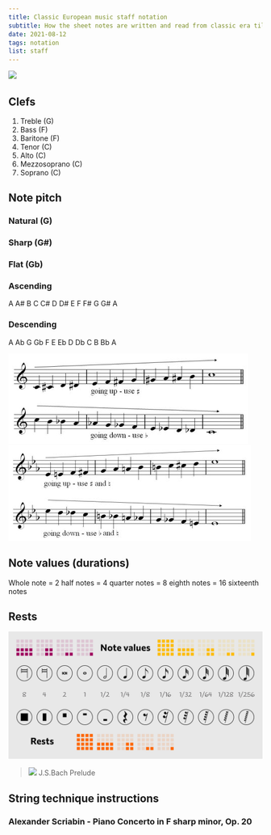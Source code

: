 ```yaml
---
title: Classic European music staff notation
subtitle: How the sheet notes are written and read from classic era till today
date: 2021-08-12
tags: notation
list: staff
---
```



![](/media/theory/notation/kvintcirklen.png)

## Clefs

1. Treble (G) <abc-render :abc="'K:treble\nG8'" />
2. Bass (F) <abc-render :abc="'K:bass\nF,8'" />
3. Baritone (F) <abc-render :abc="'K:bass3\nF,8'" />
4. Tenor (C) 	<abc-render :abc="'K:tenor\nc,8'" />
5. Alto (C)	<abc-render :abc="'K:alto\nc,8'" />
6. Mezzosoprano (C)	<abc-render :abc="'K:alto2\nc,8'" />
7. Soprano (C) 	<abc-render :abc="'K:alto1\nc,8'" />

## Note pitch

### Natural (G)

<abc-render :abc="'G8'" />

<abc-render :abc="'K:Gb\n=G8'" />

### Sharp (G#)

<abc-render :abc="'^G8'" />

<abc-render :abc="'K:Gb\n^^G8'" />

### Flat (Gb)

<abc-render :abc="'_G8'" />

<abc-render :abc="'K:C#\n__G8'" />

### Ascending 

A A# B C C# D D# E F F# G G# A

<abc-render responsive :abc="'A,^A,B,C^CD^DEF^FG^FA'" />

### Descending

A Ab G Gb F E Eb D Db C B Bb A

<abc-render responsive :abc="`a,_a,G_GFE_ED_DCB,_B,A,`" />

![](./chromatic-c.jpg)
![](./chromatic-Eb.jpg)

## Note values (durations)

Whole note = 2 half notes = 4 quarter notes = 8 eighth notes = 16 sixteenth notes

<abc-render responsive :abc="`M:4/4\n|G8|G4G4|G2G2G2G2|GGGGGGGG|G/G/G/G/G/G/G/G/|`" />

## Rests
<abc-render responsive :abc="`M:4/4\n|z8|z4z4|z2z2z2z2|zzzzzzzz|z/z/z/z/z/z/z/z/|`" />


![](./note-values-and-rests.png)



>![](/media/theory/notation/Bachlut1.png)
> J.S.Bach Prelude
> 
## String technique instructions

<youtube-embed video="ux3Z3yAK-UE" />

### Alexander Scriabin - Piano Concerto in F sharp minor, Op. 20

<youtube-embed video="F734PyD3NAw" />


